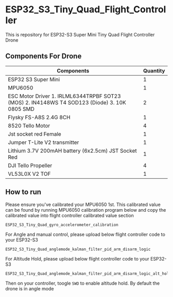 # ESP32_S3_Tiny_Quad_Flight_Controller
This is repository for ESP32-S3 Super Mini Tiny Quad Flight Controller Drone

## Components For Drone

| **Components**                                                                               | **Quantity** |
|----------------------------------------------------------------------------------------------|--------------|
| ESP32 S3 Super Mini                                                                          | 1            |
| MPU6050                                                                                      | 1            |
| ESC Motor Driver 1. IRLML6344TRPBF SOT23 (MOS) 2. IN4148WS T4 SOD123 (Diode) 3. 10K 0805 SMD | 2            |
| Flysky FS-A8S 2.4G 8CH                                                                       | 1            |
| 8520 Tello Motor                                                                             | 4            |
| Jst socket red Female                                                                        | 1            |
| Jumper T-Lite V2 transmitter                                                                 | 1            |
| Lithium 3.7V 200mAH battery  (6x2.5cm) JST Socket Red                                        | 1            |
| DJI Tello Propeller                                                                          | 4            |
| VL53L0X V2 TOF                                                                               | 1            |

## How to run 

Please ensure you've calibrated your MPU6050 1st. This calibrated value can be found by running MPU6050 calibration
program below and copy the calibrated value into flight controller calibrated value section
```
ESP32_S3_Tiny_Quad_gyro_accelerometer_calibration
```
For Angle and manual control, please upload below flight controller code to your ESP32-S3
```
ESP32_S3_Tiny_Quad_anglemode_kalman_filter_pid_arm_disarm_logic
```

For Altitude Hold, please upload below flight controller code to your ESP32-S3
```
ESP32_S3_Tiny_Quad_anglemode_kalman_filter_pid_arm_disarm_logic_alt_hold_v1
```

Then on your controller, toogle `SWD` to enable altitude hold. By default the drone is in angle mode
